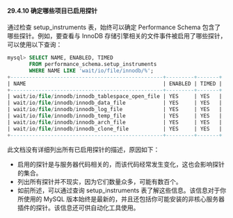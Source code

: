 #### 29.4.10 确定哪些项目已启用探针

通过检查 setup_instruments 表，始终可以确定 Performance Schema 包含了哪些探针。例如，要查看与 InnoDB 存储引擎相关的文件事件被启用了哪些探针，可以使用以下查询：

```sql
mysql> SELECT NAME, ENABLED, TIMED
       FROM performance_schema.setup_instruments
       WHERE NAME LIKE 'wait/io/file/innodb/%';
+-------------------------------------------------+---------+-------+
| NAME                                            | ENABLED | TIMED |
+-------------------------------------------------+---------+-------+
| wait/io/file/innodb/innodb_tablespace_open_file | YES     | YES   |
| wait/io/file/innodb/innodb_data_file            | YES     | YES   |
| wait/io/file/innodb/innodb_log_file             | YES     | YES   |
| wait/io/file/innodb/innodb_temp_file            | YES     | YES   |
| wait/io/file/innodb/innodb_arch_file            | YES     | YES   |
| wait/io/file/innodb/innodb_clone_file           | YES     | YES   |
+-------------------------------------------------+---------+-------+
```

此文档没有详细列出所有已启用探针的描述，原因如下：

- 启用的探针是与服务器代码相关的，而该代码经常发生变化，这也会影响探针的集合。
- 列出所有探针并不现实，因为它们数量众多，可能有数百个。
- 如前所述，可以通过查询 setup_instruments 表了解这些信息。该信息对于你所使用的 MySQL 版本始终是最新的，并且还包括你可能安装的非核心服务器插件的探针。该信息还可供自动化工具使用。